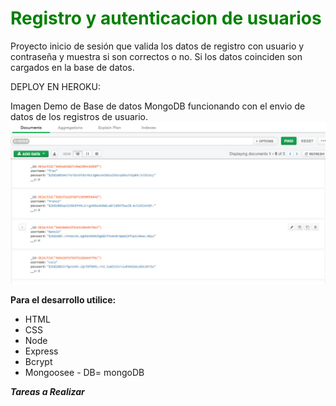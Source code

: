 <h1 style="color:green">Registro y autenticacion de usuarios</h1>

Proyecto inicio de sesión que valida los datos de registro con usuario y contraseña y muestra si son correctos o no. Si los datos coinciden son cargados en la base de datos.

DEPLOY EN HEROKU:

Imagen Demo de Base de datos MongoDB funcionando con el envio de datos de  los registros de usuario.
<img src="registro-login.jpg"></img>

**Para el desarrollo utilice:**
<ul>
<li>HTML</li>
<li>CSS</li>
<li>Node</li>
<li>Express</li>
<li>Bcrypt</li>
<li>Mongoosee - DB= mongoDB</li> 
</ul>

***Tareas a Realizar***
